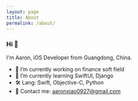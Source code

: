 ```yaml
---
layout: page
title: About
permalink: /about/
---
```


### Hi 👋

I'm Aaron, iOS Developer from Guangdong, China.


- 🔭 I’m currently working on finance soft field
- 🌱 I’m currently learning SwiftUI, Django
- 🛠 Lang: Swift, Objective-C, Python
- 📮 Contact me: aaronxiao0927@gmail.com
